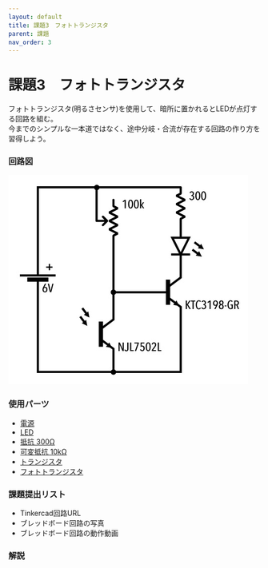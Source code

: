 ```yaml
---
layout: default
title: 課題3　フォトトランジスタ
parent: 課題
nav_order: 3
---
```


# 課題3　フォトトランジスタ
フォトトランジスタ(明るさセンサ)を使用して、暗所に置かれるとLEDが点灯する回路を組む。<br>
今までのシンプルな一本道ではなく、途中分岐・合流が存在する回路の作り方を習得しよう。

### 回路図
<img src="../images/schematic/03_phototransistor.jpg" alt="" class="inline" />

### 使用パーツ
- [電源](../components/01--battery.md)
- [LED](../components/02--led.md)
- [抵抗 300Ω](../components/03--resistor.md)
- [可変抵抗 10kΩ](../components/05--potentiometer.md)
- [トランジスタ](../components/07--transistor.md)
- [フォトトランジスタ](../components/08--phototransistor.md)

### 課題提出リスト
- Tinkercad回路URL
- ブレッドボード回路の写真
- ブレッドボード回路の動作動画

### 解説

